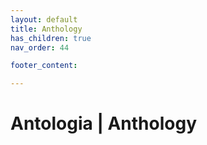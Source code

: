 ```yaml
---
layout: default
title: Anthology
has_children: true
nav_order: 44

footer_content: 

---
```


# Antologia | Anthology



